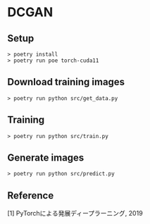 # DCGAN

## Setup

```shell
> poetry install
> poetry run poe torch-cuda11
```

## Download training images

```shell
> poetry run python src/get_data.py
```

## Training

```shell
> poetry run python src/train.py
```

## Generate images

```shell
> poetry run python src/predict.py
```


## Reference

[1] PyTorchによる発展ディープラーニング, 2019